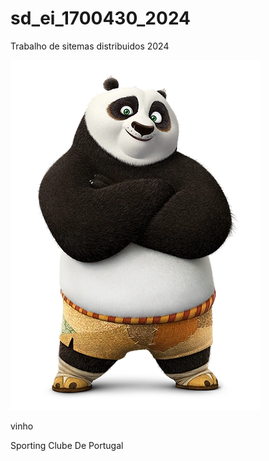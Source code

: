 # sd_ei_1700430_2024
Trabalho de sitemas distribuidos 2024 


![panda-kung fu](./Img/Po_icon.webp)


vinho

Sporting Clube De Portugal   